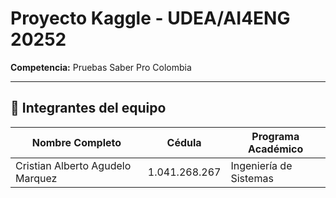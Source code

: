 # Proyecto Kaggle - UDEA/AI4ENG 20252  
**Competencia:** Pruebas Saber Pro Colombia  

---

## 👥 Integrantes del equipo

| Nombre Completo      | Cédula        | Programa Académico         |
|-----------------------|---------------|----------------------------|
| Cristian Alberto Agudelo Marquez | 1.041.268.267 | Ingeniería de Sistemas|
